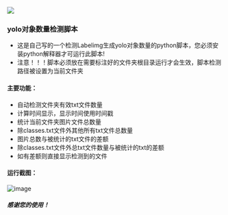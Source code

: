 ![](https://media.giphy.com/media/icUEIrjnUuFCWDxFpU/giphy.gif)

### yolo对象数量检测脚本
* 这是自己写的一个检测Labelimg生成yolo对象数量的python脚本，您必须安装python解释器才可运行此脚本!
* 注意！！！脚本必须放在需要标注好的文件夹根目录运行才会生效，脚本检测路径被设置为当前文件夹
#### 主要功能：
* 自动检测文件夹有效txt文件数量
* 计算时间显示，显示时间使用时间戳
* 统计当前文件夹图片文件总数量
* 除classes.txt文件外其他所有txt文件总数量
* 图片总数与被统计的txt文件的差额
* 除classes.txt文件外总txt文件数量与被统计的txt的差额
* 如有差额则直接显示检测到的文件
#### 运行截图：
![image](https://user-images.githubusercontent.com/123812490/216599549-b0895707-1ccf-4bfb-93ea-e7162711925d.png)
#####  感谢您的使用！
